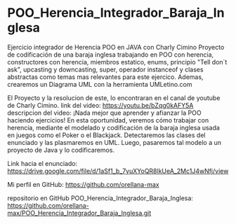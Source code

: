 # POO_Herencia_Integrador_Baraja_Inglesa

Ejercicio integrador de Herencia POO en JAVA con Charly Cimino
Proyecto de codificación de una baraja inglesa trabajando en POO con herencia, constructores con herencia, miembros estatico, enums, principio "Tell don´t ask", upcasting y downcasting, super, operador instanceof y clases abstractas como temas mas relevantes para este ejercico. Ademas, crearemos un Diagrama UML con la herramienta UMLetino.com 

El Proyecto y la resolucion de este, lo encontraran en el canal de youtube de Charly Cimino.
link del video: https://youtu.be/bZqg0kAFY5A
descripcion del video:
¡Nada mejor que aprender y afianzar la POO haciendo ejercicios! En esta oportunidad, veremos cómo trabajar con herencia, mediante el modelado y codificación de la baraja inglesa usada en juegos como el Poker o el Blackjack. Detectaremos las clases del enunciado y las plasmaremos en UML. Luego, pasaremos tal modelo a un proyecto de Java y lo codificaremos.

Link hacia el enunciado: https://drive.google.com/file/d/1aSf1_b_7yuXYoQR8lkUeA_2Mc1J4wNfj/view


Mi perfil en GitHub: https://github.com/orellana-max

repositorio en GitHub POO_Herencia_Integrador_Baraja_Inglesa:
https://github.com/orellana-max/POO_Herencia_Integrador_Baraja_Inglesa.git


